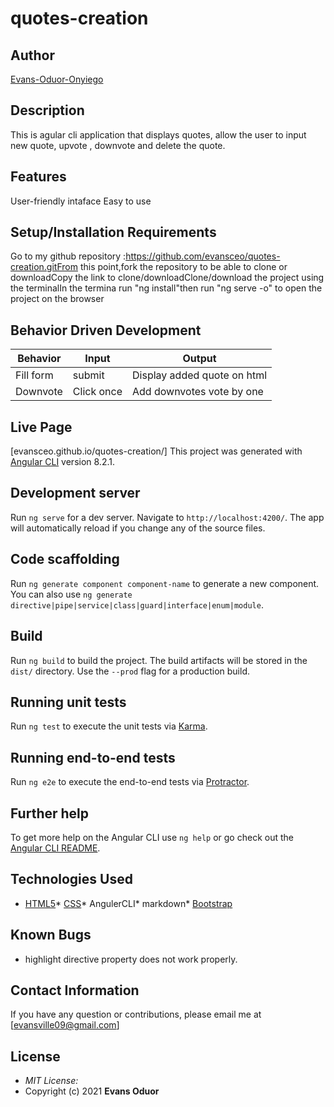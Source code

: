 # quotes-creation
## Author
[Evans-Oduor-Onyiego](https://https://github.com/evansceo)
## Description
This is agular cli application that displays quotes, allow the user to input new quote, upvote , downvote and delete the quote. 
## Features
User-friendly intaface
Easy to use
## Setup/Installation Requirements
Go to my github repository :https://github.com/evansceo/quotes-creation.gitFrom this point,fork the repository to be able to clone or downloadCopy the link to clone/downloadClone/download the project using the terminalIn the termina run "ng install"then run "ng serve -o" to open the project on the browser
## Behavior Driven Development
|Behavior |Input |Output |
|-------------------|------------------|---------------------------------------|
|Fill form |submit |Display added quote on html ||Upvote |Click once |Add upvotes by one |
|Downvote |Click once |Add downvotes vote by one |
## Live Page 

[evansceo.github.io/quotes-creation/]
This project was generated with [Angular CLI](https://github.com/angular/angular-cli) version 8.2.1.
## Development server
Run `ng serve` for a dev server. Navigate to `http://localhost:4200/`. The app will automatically reload if you change any of the source files.
## Code scaffolding
Run `ng generate component component-name` to generate a new component. You can also use `ng generate directive|pipe|service|class|guard|interface|enum|module`.
## Build
Run `ng build` to build the project. The build artifacts will be stored in the `dist/` directory. Use the `--prod` flag for a production build.
## Running unit tests
Run `ng test` to execute the unit tests via [Karma](https://karma-runner.github.io).
## Running end-to-end tests
Run `ng e2e` to execute the end-to-end tests via [Protractor](http://www.protractortest.org/).
## Further help
To get more help on the Angular CLI use `ng help` or go check out the [Angular CLI README](https://github.com/angular/angular-cli/blob/master/README.md).
## Technologies Used
* [HTML5](https://github.com/topics/html5)* [CSS](https://github.com/topics/css3)* AngulerCLI* markdown* [Bootstrap](https://github.com/topics/bootstrap)
## Known Bugs
* highlight directive property does not work properly.
## Contact Information 
If you have any question or contributions, please email me at [evansville09@gmail.com]
## License
* *MIT License:*
* Copyright (c) 2021 **Evans Oduor**
